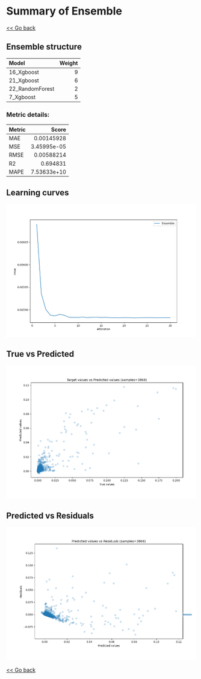 # Summary of Ensemble

[<< Go back](../README.md)


## Ensemble structure
| Model           |   Weight |
|:----------------|---------:|
| 16_Xgboost      |        9 |
| 21_Xgboost      |        6 |
| 22_RandomForest |        2 |
| 7_Xgboost       |        5 |

### Metric details:
| Metric   |       Score |
|:---------|------------:|
| MAE      | 0.00145928  |
| MSE      | 3.45995e-05 |
| RMSE     | 0.00588214  |
| R2       | 0.694831    |
| MAPE     | 7.53633e+10 |



## Learning curves
![Learning curves](learning_curves.png)
## True vs Predicted

![True vs Predicted](true_vs_predicted.png)


## Predicted vs Residuals

![Predicted vs Residuals](predicted_vs_residuals.png)



[<< Go back](../README.md)

